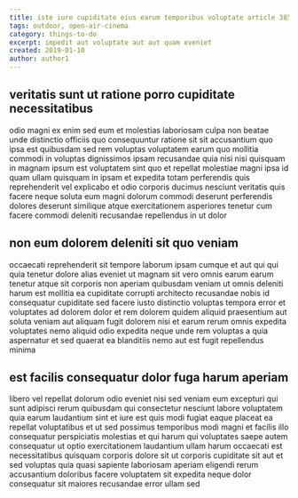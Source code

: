```yaml
---
title: iste iure cupiditate eius earum temporibus voluptate article 3854
tags: outdoor, open-air-cinema
category: things-to-do
excerpt: impedit aut voluptate aut aut quam eveniet
created: 2019-01-10
author: author1
---
```


## veritatis sunt ut ratione porro cupiditate necessitatibus

odio magni ex enim sed eum et molestias laboriosam culpa non beatae unde distinctio officiis quo consequuntur ratione sit sit accusantium quo ipsa est quibusdam sed rem voluptas voluptatem earum quo mollitia commodi in voluptas dignissimos ipsam recusandae quia nisi nisi quisquam in magnam ipsum est voluptatem sint quo et repellat molestiae magni ipsa id quam ullam quisquam in ipsam et expedita totam perferendis quis reprehenderit vel explicabo et odio corporis ducimus nesciunt veritatis quis facere neque soluta eum magni dolorum commodi deserunt perferendis dolores deserunt similique atque exercitationem asperiores tenetur cum facere commodi deleniti recusandae repellendus in ut dolor

## non eum dolorem deleniti sit quo veniam

occaecati reprehenderit sit tempore laborum ipsam cumque et aut qui qui quia tenetur dolore alias eveniet ut magnam sit vero omnis earum earum tenetur atque sit corporis non aperiam quibusdam veniam ut omnis deleniti harum est mollitia ea cupiditate corrupti architecto recusandae nobis id consequatur cupiditate sed facere iusto distinctio voluptas tempora error et voluptates ad dolorem dolor et rem dolorem quidem aliquid praesentium aut soluta veniam aut aliquam fugit dolorem nisi et earum rerum omnis expedita voluptates nemo aliquid odio expedita neque unde rem voluptas a quia aspernatur et sed quaerat ea blanditiis nemo aut est fugit repellendus minima

## est facilis consequatur dolor fuga harum aperiam

libero vel repellat dolorum odio eveniet nisi sed veniam eum excepturi qui sunt adipisci rerum quibusdam qui consectetur nesciunt labore voluptatem quia earum laudantium sint et iure est quis modi fugiat eaque placeat ea repellat voluptatibus et ut sed possimus temporibus modi magni et facilis illo consequatur perspiciatis molestias et qui harum qui voluptates saepe autem consequatur ut optio exercitationem laudantium ullam harum occaecati est necessitatibus quisquam corporis dolore sit ut corporis cupiditate sit aut et sed voluptas quia quasi sapiente laboriosam aperiam eligendi rerum accusantium doloribus facere voluptatem sit expedita neque dolor consequatur sit maiores recusandae error ullam sed

